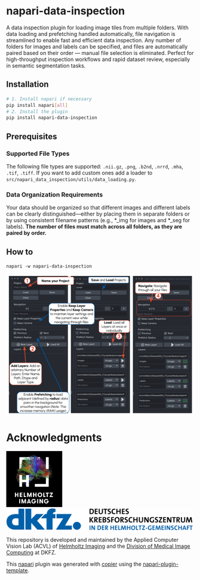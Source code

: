 # napari-data-inspection

A data inspection plugin for loading image tiles from multiple folders.
With data loading and prefetching handled automatically, file navigation is streamlined to enable fast and efficient data inspection.
Any number of folders for images and labels can be specified, and files are automatically paired based on their order — manual file selection is eliminated.
Perfect for high-throughput inspection workflows and rapid dataset review, especially in semantic segmentation tasks.

## Installation

```bash
# 1. Install napari if necessary
pip install napari[all]
# 2. Install the plugin
pip install napari-data-inspection
```

## Prerequisites

### Supported File Types

The following file types are supported: `.nii.gz`, `.png`, `.b2nd`, `.nrrd`, `.mha`, `.tif`, `.tiff`.
If you want to add custom ones add a loader to `src/napari_data_inspection/utils/data_loading.py`.

### Data Organization Requirements

Your data should be organized so that different images and different labels can be clearly distinguished—either by placing them in separate folders or by using consistent filename patterns (e.g., \*\_img for images and \*\_seg for labels).
**The number of files must match across all folders, as they are paired by order.**

## How to

```
napari -w napari-data-inspection
```

<img src="https://github.com/MIC-DKFZ/napari-data-inspection/raw/main/imgs/GUI.png">

# Acknowledgments

<p align="left">
  <img src="https://github.com/MIC-DKFZ/napari-data-inspection/raw/main/imgs/Logos/HI_Logo.png" width="150"> &nbsp;&nbsp;&nbsp;&nbsp;
  <img src="https://github.com/MIC-DKFZ/napari-data-inspection/raw/main/imgs/Logos/DKFZ_Logo.png" width="500">
</p>

This repository is developed and maintained by the Applied Computer Vision Lab (ACVL)
of [Helmholtz Imaging](https://www.helmholtz-imaging.de/) and the
[Division of Medical Image Computing](https://www.dkfz.de/en/medical-image-computing) at DKFZ.

This [napari] plugin was generated with [copier] using the [napari-plugin-template].

[copier]: https://copier.readthedocs.io/en/stable/
[napari]: https://github.com/napari/napari
[napari-plugin-template]: https://github.com/napari/napari-plugin-template
